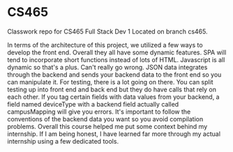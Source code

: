 # CS465
Classwork repo for CS465 Full Stack Dev 1
Located on branch cs465.


In terms of the architecture of this project, we utilized a few ways to develop the front end. Overall they all have some dynamic features. SPA will tend to incorporate short functions instead of lots of HTML. Javascript is all dynamic so that's a plus. Can't really go wrong. JSON data integrates through the backend and sends your backend data to the front end so you can manipulate it. For testing, there is a lot going on there. You can split testing up into front end and back end but they do have calls that rely on each other. If you tag certain fields with data values from your backend, a field named deviceType with a backend field actually called campusMapping will give you errors. It's important to follow the conventions of the backend data you want so you avoid compilation problems. Overall this course helped me put some context behind my internship. If I am being honest, I have learned far more through my actual internship using a few dedicated tools.
